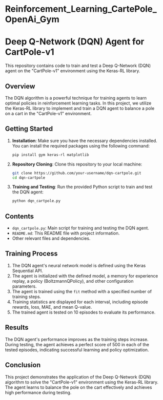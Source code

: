 # Reinforcement_Learning_CartePole_OpenAi_Gym

# Deep Q-Network (DQN) Agent for CartPole-v1

This repository contains code to train and test a Deep Q-Network (DQN) agent on the "CartPole-v1" environment using the Keras-RL library.

## Overview

The DQN algorithm is a powerful technique for training agents to learn optimal policies in reinforcement learning tasks. In this project, we utilize the Keras-RL library to implement and train a DQN agent to balance a pole on a cart in the "CartPole-v1" environment.

## Getting Started

1. **Installation**:
   Make sure you have the necessary dependencies installed. You can install the required packages using the following command:
   ```bash
   pip install gym keras-rl matplotlib
   ```

2. **Repository Cloning**:
   Clone this repository to your local machine:
   ```bash
   git clone https://github.com/your-username/dqn-cartpole.git
   cd dqn-cartpole
   ```

3. **Training and Testing**:
   Run the provided Python script to train and test the DQN agent:
   ```bash
   python dqn_cartpole.py
   ```

## Contents

- `dqn_cartpole.py`: Main script for training and testing the DQN agent.
- `README.md`: This README file with project information.
- Other relevant files and dependencies.

## Training Process

1. The DQN agent's neural network model is defined using the Keras Sequential API.
2. The agent is initialized with the defined model, a memory for experience replay, a policy (BoltzmannQPolicy), and other configuration parameters.
3. The agent is trained using the `fit` method with a specified number of training steps.
4. Training statistics are displayed for each interval, including episode rewards, loss, MAE, and mean Q-value.
5. The trained agent is tested on 10 episodes to evaluate its performance.

## Results

The DQN agent's performance improves as the training steps increase. During testing, the agent achieves a perfect score of 500 in each of the tested episodes, indicating successful learning and policy optimization.

## Conclusion

This project demonstrates the application of the Deep Q-Network (DQN) algorithm to solve the "CartPole-v1" environment using the Keras-RL library. The agent learns to balance the pole on the cart effectively and achieves high performance during testing.

